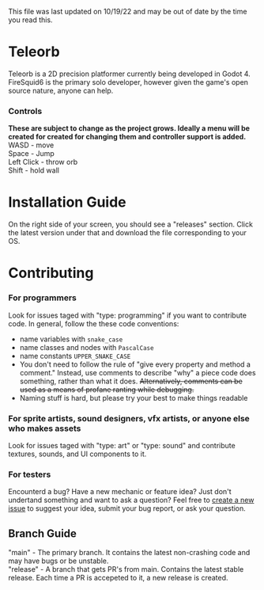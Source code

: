 This file was last updated on 10/19/22 and may be out of date by the time you read this.

# Teleorb
Teleorb is a 2D precision platformer currently being developed in Godot 4. FireSquid6 is the primary solo developer, however given the game's open source nature, anyone can help.  

### Controls
**These are subject to change as the project grows. Ideally a menu will be created for created for changing them and controller support is added.**  
WASD - move  
Space - Jump  
Left Click - throw orb  
Shift - hold wall  

# Installation Guide
On the right side of your screen, you should see a "releases" section. Click the latest version under that and download the file corresponding to your OS.

# Contributing
### For programmers
Look for issues taged with "type: programming" if you want to contribute code. In general, follow the these code conventions:
- name variables with `snake_case`
- name classes and nodes with `PascalCase`
- name constants `UPPER_SNAKE_CASE`
- You don't need to follow the rule of "give every property and method a comment." Instead, use comments to describe "why" a piece code does something, rather than what it does. ~~Alternatively, comments can be used as a means of profane ranting while debugging.~~
- Naming stuff is hard, but please try your best to make things readable

### For sprite artists, sound designers, vfx artists, or anyone else who makes assets
Look for issues taged with "type: art" or "type: sound" and contribute textures, sounds, and UI components to it.

### For testers
Encounterd a bug? Have a new mechanic or feature idea? Just don't undertand something and want to ask a question? Feel free to [create a new issue](https://github.com/FireSquid6/teleorb/issues/new/choose) to suggest your idea, submit your bug report, or ask your question.

## Branch Guide
"main" - The primary branch. It contains the latest non-crashing code and may have bugs or be unstable.    
"release" - A branch that gets PR's from main. Contains the latest stable release. Each time a PR is accepeted to it, a new release is created.
